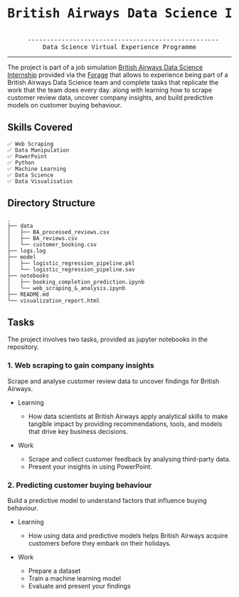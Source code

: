 <div align="center">
<pre>
   <h1>British Airways Data Science Internship Project</h1>
  ---------------------------------------------------
Data Science Virtual Experience Programme
</pre>
  
<hr></hr>
</div>

The project is part of a job simulation <a href="https://www.theforage.com/virtual-internships/prototype/NjynCWzGSaWXQCxSX/Data-Science?ref=HPHKoET6FdhPprnFu">British Airways Data Science Internship</a> provided via the <a href="https://www.theforage.com/dashboard">Forage</a> that allows to experience being part of a British Airways Data Science team and complete tasks that replicate the work that the team does every day. along with learning how to scrape customer review data, uncover company insights, and build predictive models on customer buying behaviour. 

## Skills Covered
```
✅ Web Scraping 
✅ Data Manipulation 
✅ PowerPoint 
✅ Python
✅ Machine Learning
✅ Data Science
✅ Data Visualisation
```

## Directory Structure
```tree
.
├── data
│   ├── BA_processed_reviews.csv
│   ├── BA_reviews.csv
│   └── customer_booking.csv
├── logs.log
├── model
│   ├── logistic_regression_pipeline.pkl
│   └── logistic_regression_pipeline.sav
├── notebooks
│   ├── booking_completion_prediction.ipynb
│   └── web_scraping_&_analysis.ipynb
├── README.md
└── visualization_report.html

```
## Tasks
The project involves two tasks, provided as jupyter notebooks in the repository.

<h3> 1. Web scraping to gain company insights</h3>
Scrape and analyse customer review data to uncover findings for British Airways.

* Learning
  - How data scientists at British Airways apply analytical skills to make tangible impact by providing recommendations, tools, and models that drive key business decisions.

* Work
  -  Scrape and collect customer feedback by analysing third-party data.
  -  Present your insights in using PowerPoint.

<h3> 2. Predicting customer buying behaviour</h3>
Build a predictive model to understand factors that influence buying behaviour.

* Learning
  - How using data and predictive models helps British Airways acquire customers before they embark on their holidays.

* Work
  - Prepare a dataset
  - Train a machine learning model
  - Evaluate and present your findings
